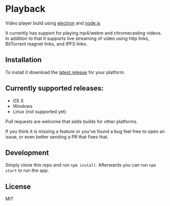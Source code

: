 
# Playback

Video player build using [electron](http://electron.atom.io/) and [node.js](https://nodejs.org/)

It currently has support for playing mp4/webm and chromecasting videos.
In addition to that it supports live streaming of video using http links, BitTorrent magnet links, and IPFS links.

## Installation

To install it download the [latest release](https://github.com/mafintosh/playback/releases/latest) for your platform.

## Currently supported releases:

* OS X
* Windows
* Linux (not supported yet)

Pull requests are welcome that adds builds for other platforms.

If you think it is missing a feature or you've found a bug feel free to open an issue, or even better sending a PR that fixes that.

## Development

Simply clone this repo and run `npm install`.
Afterwards you can run `npm start` to run the app.

## License

MIT
